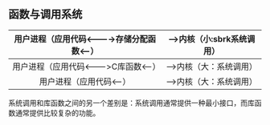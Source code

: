 ## 函数与调用系统

|用户进程（应用代码<---->存储分配函数<--）|-->内核（小:sbrk系统调用）|
| :---: | :---: |
|用户进程（应用代码<--->C库函数<--）|-->内核（大：系统调用）|
|用户进程（应用代码<--）|-->内核（大：系统调用）|
系统调用和库函数之间的另一个差别是：系统调用通常提供一种最小接口，而库函数通常提供比较复杂的功能。
